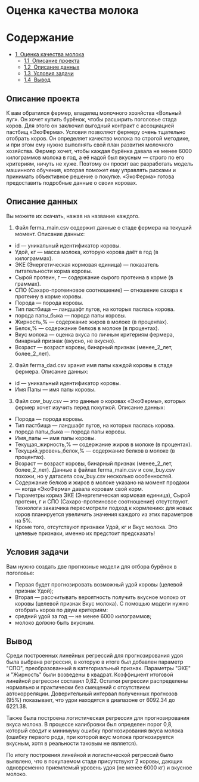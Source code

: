 # Оценка качества молока 
<h1>Содержание<span class="tocSkip"></span></h1>
<div class="toc"><ul class="toc-item"><li><span><a href="#Оценка-качества-молока " data-toc-modified-id="Оценка-качества-молока"><span class="toc-item-num">1&nbsp;&nbsp;</span>Оценка качества молока </a></span><ul class="toc-item"><li><span><a href="#Описание-проекта" data-toc-modified-id="Описание-проекта-1.1"><span class="toc-item-num">1.1&nbsp;&nbsp;</span>Описание проекта</a></span></li><li><span><a href="#Описание-данных" data-toc-modified-id="Описание-данных-1.2"><span class="toc-item-num">1.2&nbsp;&nbsp;</span>Описание данных</a></span></li><li><span><a href="#Условия-задачи" data-toc-modified-id="Условия-задачи-1.3"><span class="toc-item-num">1.3&nbsp;&nbsp;</span>Условия задачи</a></span></li><li><span><a href="#Вывод" data-toc-modified-id="Вывод-1.4"><span class="toc-item-num">1.4&nbsp;&nbsp;</span>Вывод</a></span></li></ul></li></ul></div>









## Описание проекта
К вам обратился фермер, владелец молочного хозяйства «Вольный луг». Он хочет купить бурёнок, чтобы расширить поголовье стада коров. Для этого он заключил выгодный контракт с ассоциацией пастбищ «ЭкоФерма».
Условия позволяют фермеру очень тщательно отобрать коров. Он определяет качество молока по строгой методике, и при этом ему нужно выполнять свой план развития молочного хозяйства. Фермер хочет, чтобы каждая бурёнка давала не менее 6000 килограммов молока в год, а её надой был вкусным — строго по его критериям, ничуть не хуже.
Поэтому он просит вас разработать модель машинного обучения, которая поможет ему управлять рисками и принимать объективное решение о покупке. «ЭкоФерма» готова предоставить подробные данные о своих коровах.


## Описание данных


Вы можете их скачать, нажав на название каждого.
1.	Файл ferma_main.csv содержит данные о стаде фермера на текущий момент. Описание данных: 
-	id — уникальный идентификатор коровы.
-	Удой, кг — масса молока, которую корова даёт в год (в килограммах).
-	ЭКЕ (Энергетическая кормовая единица) — показатель питательности корма коровы.
-	Сырой протеин, г — содержание сырого протеина в корме (в граммах).
-	СПО (Сахаро-протеиновое соотношение) — отношение сахара к протеину в корме коровы.
-	Порода — порода коровы.
-	Тип пастбища — ландшафт лугов, на которых паслась корова.
-	порода папы_быка — порода папы коровы.
-	Жирность,% — содержание жиров в молоке (в процентах).
-	Белок,% — содержание белков в молоке (в процентах).
-	Вкус молока — оценка вкуса по личным критериям фермера, бинарный признак (вкусно, не вкусно).
-	Возраст — возраст коровы, бинарный признак (менее_2_лет, более_2_лет).
2.	Файл ferma_dad.csv хранит имя папы каждой коровы в стаде фермера. Описание данных: 
-	id — уникальный идентификатор коровы.
-	Имя Папы — имя папы коровы.
3.	Файл cow_buy.csv — это данные о коровах «ЭкоФермы», которых фермер хочет изучить перед покупкой. Описание данных: 
-	Порода — порода коровы.
-	Тип пастбища — ландшафт лугов, на которых паслась корова.
-	порода папы_быка — порода папы коровы.
-	Имя_папы — имя папы коровы.
-	Текущая_жирность,% — содержание жиров в молоке (в процентах).
-	Текущий_уровень_белок,% — содержание белков в молоке (в процентах).
-	Возраст — возраст коровы, бинарный признак (менее_2_лет, более_2_лет).
Данные в файлах ferma_main.csv и cow_buy.csv похожи, но у датасета cow_buy.csv несколько особенностей.
-	Содержание белков и жиров в молоке указано на момент продажи — когда «ЭкоФерма» давала коровам свой корм.
-	Параметры корма ЭКЕ (Энергетическая кормовая единица), Сырой протеин, г и СПО (Сахаро-протеиновое соотношение) отсутствуют. Технологи заказчика пересмотрели подход к кормлению: для новых коров планируется увеличить значения каждого из этих параметров на 5%.
-	Кроме того, отсутствуют признаки Удой, кг и Вкус молока. Это целевые признаки, именно их предстоит предсказать!




## Условия задачи
Вам нужно создать две прогнозные модели для отбора бурёнок в поголовье:
- Первая будет прогнозировать возможный удой коровы (целевой признак Удой);
- Вторая — рассчитывать вероятность получить вкусное молоко от коровы (целевой признак Вкус молока).
С помощью модели нужно отобрать коров по двум критериям:
- средний удой за год — не менее 6000 килограммов;
- молоко должно быть вкусным.

## Вывод

Среди построенных линейных регрессий для прогнозирования удоя была выбрана регрессия, в которую в итоге был добавлен параметр "СПО", преобразованный в категориальный признак. Параметры "ЭКЕ" и "Жирность" были возведены в квадрат. Коэффициент итоговой линейной регрессии составил 0,82. Остатки регрессии распределены нормально и практически без смещений с отсутствием автокорреляции. Доверительный интервал полученных прогнозов (95%) показывает, что удои находятся в диапазоне от 6092.34 до 6221.38.

Также была построена логистическая регрессия для прогнозирования вкуса молока. В процессе калибровки был определен порог 0,8, который сводит к минимуму ошибку прогнозирования вкуса молока (ошибку первого рода, при которой вкус молока прогнозируется вкусным, хотя в реальности таковым не является).

По итогу построения линейной и логистической регрессий было выявлено, что в покупаемом стаде присутствуют 2 коровы, дающих одновременно приемлемый уровень удоя (не менее 6000 кг) и вкусное молоко. 
